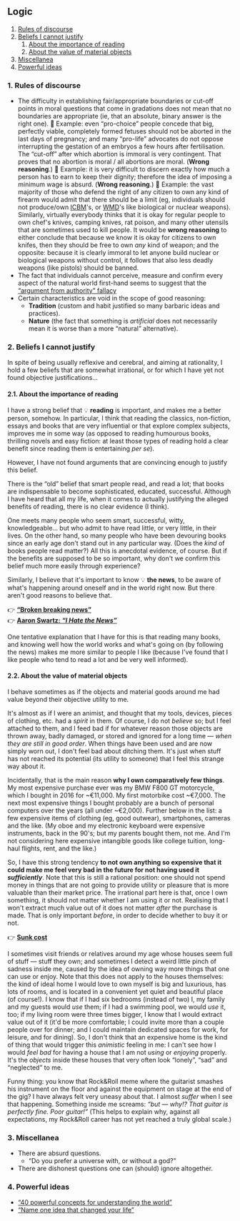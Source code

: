 ## Logic

1. [Rules of discourse](#1-rules-of-discourse)
1. [Beliefs I cannot justify](#2-beliefs-i-cannot-justify)
   1. [About the importance of reading](#21-about-the-importance-of-reading)
   1. [About the value of material objects](#22-about-the-value-of-material-objects)
1. [Miscellanea](#3-miscellanea)
1. [Powerful ideas](#4-powerful-ideas)

### 1. Rules of discourse

* The difficulty in establishing fair/appropriate boundaries or cut-off points in moral questions that come in gradations does not mean that no boundaries are
  appropriate (ie, that an absolute, binary answer is the right one).
  💭&nbsp;Example: even &ldquo;pro-choice&rdquo; people concede that big, perfectly viable, completely formed fetuses should not be aborted in the last
  days of pregnancy; and many &ldquo;pro-life&rdquo; advocates do not oppose interrupting the gestation of an embryos a few hours after fertilisation.
  The &ldquo;cut-off&rdquo; after which abortion is immoral is very contingent.
  That proves that no abortion is moral / all abortions are moral.
  (**Wrong reasoning**.)
  💭&nbsp;Example: it is very difficult to discern exactly how much a person has to earn to keep their dignity; therefore the idea of imposing a
  minimum wage is absurd.
  (**Wrong reasoning**.)
  💭&nbsp;Example: the vast majority of those who defend the right of any citizen to own any kind of firearm would admit that there should be a limit
  (eg, individuals should not produce/own [ICBM](https://en.wikipedia.org/wiki/Intercontinental_ballistic_missile)'s, or
  [WMD](https://en.wikipedia.org/wiki/Weapon_of_mass_destruction)'s like biological or nuclear weapons).
  Similarly, virtually everybody thinks that it is okay for regular people to own chef's knives, camping knives, rat poison, and many other utensils that are
  sometimes used to kill people.
  It would be **wrong reasoning** to either conclude that because we know it is okay for citizens to own knifes, then they should be free to own *any* kind of
  weapon; and the opposite: because it is clearly immoral to let anyone build nuclear or biological weapons without control, it follows that also less deadly
  weapons (like pistols) should be banned.
* The fact that individuals cannot perceive, measure and confirm every aspect of the natural world first-hand seems to suggest that the
  [&ldquo;argument from authority&rdquo; fallacy](https://en.wikipedia.org/wiki/Argument_from_authority)
* Certain characteristics are void in the scope of good reasoning:
  * **Tradition** (custom and habit justified so many barbaric ideas and practices).
  * **Nature** (the fact that something is *artificial* does not necessarily mean it is worse than a more &ldquo;natural&rdquo; alternative).

### 2. Beliefs I cannot justify

In spite of being usually reflexive and cerebral, and aiming at rationality, I hold a few beliefs that are somewhat irrational, or for which I have yet not
found objective justifications&hellip;

#### 2.1. About the importance of reading

I have a strong belief that <span class="icon idea">💡</span>&nbsp;**reading** is important, and makes me a better person, somehow.
In particular, I think that reading the classics, non-fiction, essays and books that are very influential or that explore complex subjects, improves me in some
way (as opposed to reading humourous books, thrilling novels and easy fiction: at least those types of reading hold a clear benefit since reading them is
entertaining *per se*).

However, I have not found arguments that are convincing enough to justify this belief.

There is the &ldquo;old&rdquo; belief that smart people read, and read a lot; that books are indispensable to become sophisticated, educated, successful.
Although I have heard that all my life, when it comes to actually justifying the alleged benefits of reading, there is no clear evidence (I think).

One meets many people who seem smart, successful, witty, knowledgeable&hellip; but who admit to have read little, or very little, in their lives.
On the other hand, so many people who have been devouring books since an early age don't stand out in any particular way.
(Does the *kind* of books people read matter?)
All this is anecdotal evidence, of course.
But if the benefits are supposed to be so important, why don't we confirm this belief much more easily through experience?

Similarly, I believe that it's important to know <span class="icon idea">💡</span>&nbsp;**the news**, to be aware of what's happening around oneself and in the
world right now.
But there aren't good reasons to believe that.

<span class="icon ref">👉</span>&nbsp;**[&ldquo;Broken breaking news&rdquo;](miscellanea#4-broken-breaking-news)**  
<span class="icon ref">👉</span>&nbsp;**[Aaron Swartz: *&ldquo;I Hate the News&rdquo;*](http://www.aaronsw.com/weblog/hatethenews)**

One tentative explanation that I have for this is that reading many books, and knowing well how the world works and what's going on (by following the news)
makes me more similar to people I like (because I've found that I like people who tend to read a lot and be very well informed).

#### 2.2. About the value of material objects

I behave sometimes as if the objects and material goods around me had value beyond their objective utility to me.

It's almost as if I were an animist, and thought that my tools, devices, pieces of clothing, etc. had a *spirit* in them.
Of course, I do not *believe* so; but I feel attached to them, and I feed bad if for whatever reason those objects are thrown away, badly damaged, or stored and
ignored for a long time&nbsp;&mdash;&nbsp;*when they are still in good order*.
When things have been used and are now simply worn out, I don't feel bad about ditching them.
It's just when stuff has not reached its potential (its utility to someone) that I feel this strange way about it.

Incidentally, that is the main reason **why I own comparatively few things**.
My most expensive purchase ever was my BMW F800 GT motorcycle, which I bought in 2016 for ~€11,000.
My first motorbike cost ~€7,000.
The next most expensive things I bought probably are a bunch of personal computers over the years (all under ~€2,000).
Further below in the list: a few expensive items of clothing (eg, good outwear), smartphones, cameras and the like.
(My oboe and my electronic keyboard were expensive instruments, back in the 90's; but my parents bought them, not me.
And I'm not considering here expensive intangible goods like college tuition, long-haul flights, rent, and the like.)

So, I have this strong tendency **to not own anything so expensive that it could make me feel very bad in the future for not having used it *sufficiently***.
Note that this is still a rational position: one should not spend money in things that are not going to provide utility or pleasure that is more valuable than
their market price.
The irrational part here is that, once I own something, it should not matter whether I am using it or not.
Realising that I won't extract much value out of it does not matter *after* the purchase is made.
That is only important *before*, in order to decide whether to buy it or not.

<span class="icon ref">👉</span>&nbsp;**[Sunk cost](https://en.wikipedia.org/wiki/Sunk_cost)**

I sometimes visit friends or relatives around my age whose houses seem full of stuff&nbsp;&mdash;&nbsp;stuff they own; and sometimes I detect a weird little
pinch of sadness inside me, caused by the idea of owning way more things that one can use or enjoy.
Note that this does not apply to the houses themselves: the kind of ideal home I would love to own myself is big and luxurious, has lots of rooms, and is
located in a convenient yet quiet and beautiful place (of course!).
I know that if I had six bedrooms (instead of two) I, my family and my guests would *use* them; if I had a swimming pool, we would *use* it, too; if my living
room were three times bigger, I know that I would extract value out of it (it'd be more comfortable; I could invite more than a couple people over for dinner;
and I could maintain dedicated spaces for work, for leisure, and for dining).
So, I don't think that an expensive home is the kind of thing that would trigger this *animistic* feeling in me: I can't see how I would *feel bad* for having
a house that I am not *using* or *enjoying* properly.
It's the *objects* inside these houses that very often look &ldquo;lonely&rdquo;, &ldquo;sad&rdquo; and &ldquo;neglected&rdquo; to me.

Funny thing: you know that Rock&amp;Roll meme where the guitarist smashes his instrument on the floor and against the equipment on stage at the end of the gig?
I have always felt very uneasy about that.
I almost *suffer* when I see that happening.
Something inside me screams: *&ldquo;but&nbsp;&mdash;&nbsp;why!? That guitar is perfectly fine. Poor guitar!&rdquo;*
(This helps to explain why, against all expectations, my Rock&amp;Roll career has not yet reached a truly global scale.)

### 3. Miscellanea

* There are absurd questions.
   * &ldquo;Do you prefer a universe with, or without a god?&rdquo;
* There are dishonest questions one can (should) ignore altogether.

### 4. Powerful ideas

* [&ldquo;40 powerful concepts for understanding the world&rdquo;](https://twitter.com/G_S_Bhogal/status/1225561131122597896)
* [&ldquo;Name one idea that changed your life&rdquo;](https://twitter.com/david_perell/status/1257484391204352002)

